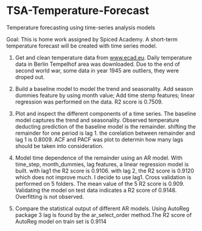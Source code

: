 # TSA-Temperature-Forecast
Temperature forecasting using time-series analysis models

Goal:
This is home work assigned by Spiced Academy. A short-term temperature forecast will be created with time series model.

   1. Get and clean temperature data from www.ecad.eu. Daily temperature data in Berlin Tempelhof area was downloaded. Due to the end of second world war, some data in year 1945 are outliers, they were droped out. 

   2. Build a baseline model to model the trend and seasonality. Add season dummies feature by using month value; Add time stemp features; linear regression was performed on the data. R2 score is 0.7509.
   
   3. Plot and inspect the different components of a time series. The baseline model captures the trend and seasonality. Observed temperature deducting prediction of the baseline model is the remainder. shifting the remainder for one period is lag 1. the corelation between remainder and lag 1 is 0.8009. ACF and PACF was plot to determin how many lags should be taken into consideration.
   
   4. Model time dependence of the remainder using an AR model. With time_step, month_dummies, lag features, a linear regression model is built. with lag1 the R2 score is 0.9106. with lag 2, the R2 score is 0.9120 which does not improve much. I decide to use lag1. Cross validation is performed on 5 folders. The mean value of the 5 R2 score is 0.909. Validating the model on test data indicates a R2 score of 0.9148. Overfitting is not observed.
   
   5. Compare the statistical output of different AR models. Using AutoReg package 3 lag is found by the ar_select_order method.The R2 score of AutoReg model on train set is 0.9114

